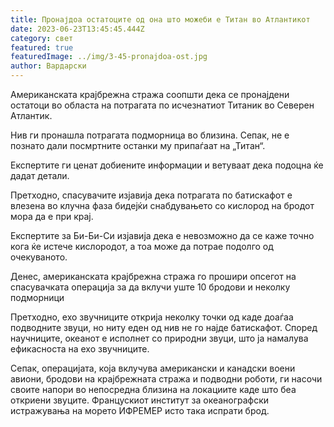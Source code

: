```yaml
---
title: Пронајдоа остатоците од она што можеби е Титан во Атлантикот
date: 2023-06-23T13:45:45.444Z
category: свет
featured: true
featuredImage: ../img/3-45-pronajdoa-ost.jpg
author: Вардарски
---
```

Американската крајбрежна стража соопшти дека се пронајдени остатоци во областа на потрагата по исчезнатиот Титаник во Северен Атлантик.

Нив ги пронашла потрагата подморница во близина. Сепак, не е познато дали посмртните останки му припаѓаат на „Титан“.

Експертите ги ценат добиените информации и ветуваат дека подоцна ќе дадат детали.

Претходно, спасувачите изјавија дека потрагата по батискафот е влезена во клучна фаза бидејќи снабдувањето со кислород на бродот мора да е при крај.

Експертите за Би-Би-Си изјавија дека е невозможно да се каже точно кога ќе истече кислородот, а тоа може да потрае подолго од очекуваното.

Денес, американската крајбрежна стража го прошири опсегот на спасувачката операција за да вклучи уште 10 бродови и неколку подморници

Претходно, ехо звучниците открија неколку точки од каде доаѓаа подводните звуци, но ниту еден од нив не го најде батискафот. Според научниците, океанот е исполнет со природни звуци, што ја намалува ефикасноста на ехо звучниците.

Сепак, операцијата, која вклучува американски и канадски воени авиони, бродови на крајбрежната стража и подводни роботи, ги насочи своите напори во непосредна близина на локациите каде што беа откриени звуците. Францускиот институт за океанографски истражувања на морето ИФРЕМЕР исто така испрати брод.